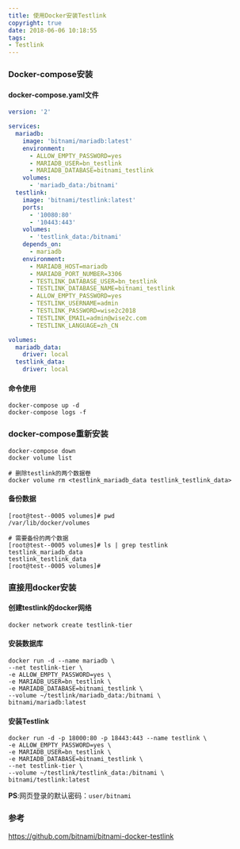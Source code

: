 ```yaml
---
title: 使用Docker安装Testlink
copyright: true
date: 2018-06-06 10:18:55
tags:
- Testlink
---
```


### Docker-compose安装

#### docker-compose.yaml文件

```yaml
version: '2'

services:
  mariadb:
    image: 'bitnami/mariadb:latest'
    environment:
      - ALLOW_EMPTY_PASSWORD=yes
      - MARIADB_USER=bn_testlink
      - MARIADB_DATABASE=bitnami_testlink
    volumes:
      - 'mariadb_data:/bitnami'
  testlink:
    image: 'bitnami/testlink:latest'
    ports:
      - '10080:80'
      - '10443:443'
    volumes:
      - 'testlink_data:/bitnami'
    depends_on:
      - mariadb
    environment:
      - MARIADB_HOST=mariadb
      - MARIADB_PORT_NUMBER=3306
      - TESTLINK_DATABASE_USER=bn_testlink
      - TESTLINK_DATABASE_NAME=bitnami_testlink
      - ALLOW_EMPTY_PASSWORD=yes
      - TESTLINK_USERNAME=admin
      - TESTLINK_PASSWORD=wise2c2018
      - TESTLINK_EMAIL=admin@wise2c.com
      - TESTLINK_LANGUAGE=zh_CN

volumes:
  mariadb_data:
    driver: local
  testlink_data:
    driver: local
```

#### 命令使用

```shell
docker-compose up -d
docker-compose logs -f
```

###  docker-compose重新安装

```shell
docker-compose down
docker volume list

# 删除testlink的两个数据卷
docker volume rm <testlink_mariadb_data testlink_testlink_data>
```

#### 备份数据

```shell
[root@test--0005 volumes]# pwd
/var/lib/docker/volumes

# 需要备份的两个数据
[root@test--0005 volumes]# ls | grep testlink
testlink_mariadb_data
testlink_testlink_data
[root@test--0005 volumes]#
```



### 直接用docker安装

#### 创建testlink的docker网络

```shell
docker network create testlink-tier
```

#### 安装数据库

```shell
docker run -d --name mariadb \
--net testlink-tier \
-e ALLOW_EMPTY_PASSWORD=yes \
-e MARIADB_USER=bn_testlink \
-e MARIADB_DATABASE=bitnami_testlink \
--volume ~/testlink/mariadb_data:/bitnami \
bitnami/mariadb:latest
```

#### 安装Testlink

```shell
docker run -d -p 18000:80 -p 18443:443 --name testlink \
-e ALLOW_EMPTY_PASSWORD=yes \
-e MARIADB_USER=bn_testlink \
-e MARIADB_DATABASE=bitnami_testlink \
--net testlink-tier \
--volume ~/testlink/testlink_data:/bitnami \
bitnami/testlink:latest
```

**PS**:网页登录的默认密码：`user/bitnami`

### 参考

https://github.com/bitnami/bitnami-docker-testlink